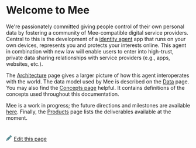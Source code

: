 # Welcome to Mee

We're passionately committed giving people control of their own personal data by fostering a community of Mee-compatible digital service providers. Central to this is the development of a [identity agent](Mee_agent.md) app that runs on your own devices, represents you and protects your interests online. This agent in combination with new law will enable users to enter into high-trust, private data sharing relationships with service providers (e.g., apps, websites, etc.). 

The [Architecture](Architecture.md) page gives a larger picture of how this agent interoperates with the world. The data model used by Mee is described on the [Data](Data.md) page. You may also find the [Concepts page](Concepts.md) helpful. It contains  definitions of the concepts used throughout this documentation.

Mee is a work in progress; the future directions and milestones are available [here](Roadmap.md). Finally, the [Products](Products.md) page lists the deliverables available at the moment.

#
[<p><img src="images/edit.svg" style="width: 15px;margin-right: 6px;text-color: #4F868E;" alt="Edit Page" />Edit this page</p>](https://github.com/MeeProject/docs/edit/develop/src/Welcome.md)
